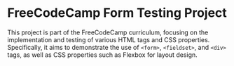 # FreeCodeCamp Form Testing Project

This project is part of the FreeCodeCamp curriculum, focusing on the implementation and testing of various HTML tags and CSS properties. Specifically, it aims to demonstrate the use of `<form>`, `<fieldset>`, and `<div>` tags, as well as CSS properties such as Flexbox for layout design.
